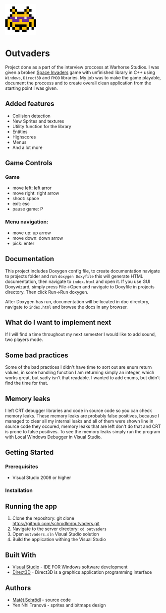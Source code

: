 ![outvader logo](gfx/enemy3_1.png)

# Outvaders

Project done as a part of the interview proccess at Warhorse Studios. I was given a broken [Space Invaders](https://en.wikipedia.org/wiki/Space_Invaders) game with unfinished library in C++ using `Windows`, `Direct3D` and `FMOD` libraries. My job was to make the game playable, document the proccess and to create overall clean application from the starting point I was given.

## Added features
- Collision detection
- New Sprites and textures
- Utility function for the library
- Entities
- Highscores
- Menus
- And a lot more

## Game Controls

### Game
- move left:    left arror
- move right:   right arrow
- shoot:        space
- exit:         esc
- pause game:   P

### Menu navigation:
- move up:      up arrow
- move down:    down arrow
- pick:         enter

## Documentation 

This project includes Doxygen config file, to create documentation navigate to projects folder and run `doxygen Doxyfile` this will generate HTML documentation, then navigate to `index.html` and open it. If you use GUI Doxywizard, simply press File->Open and navigate to Doxyfile in projects directory. Then click Run->Run doxygen.

After Doxygen has run, documentation will be located in doc directory, navigate to `index.html` and browse the docs in any browser.

## What do I want to implement next

If I will find a time throughout my next semester I would like to add sound, two players mode.

## Some bad practices
Some of the bad practices I didn't have time to sort out are enum return values, in some handling function I am returning simply an integer, which works great, but sadly isn't that readable. I wanted to add enums, but didn't find the time for that.

## Memory leaks
I left CRT debugger libraries and code in source code so you can check memory leaks. These memory leaks are probably false positives, because I managed to clear all my internal leaks and all of them were shown line in source code they occured, memory leaks that are left don't do that and CRT is prone to false positives. To see the memory leaks simply run the program with Local Windows Debugger in Visual Studio.


## Getting Started

### Prerequisites
- Visual Studio 2008 or higher

### Installation

## Running the app
1. Clone the repository: git clone https://github.com/schrodlm/outvaders.git
2. Navigate to the server directory: `cd outvaders`
3. Open `outvaders.sln` Visual Studio solution
4. Build the application withing the Visual Studio


## Built With
- [Visual Studio](https://visualstudio.microsoft.com/) - IDE FOR Windows software development
- [Direct3D](https://learn.microsoft.com/en-us/windows/win32/direct3d) - Direct3D is a graphics application programming interface

## Authors
- [Matěj Schrödl](https://github.com/schrodlm) - source code
- Yen Nhi Tranová - sprites and bitmaps design

